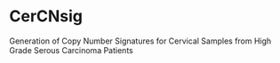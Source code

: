 # CerCNsig
Generation of Copy Number Signatures for Cervical Samples from High Grade Serous Carcinoma Patients
